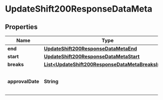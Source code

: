 

# UpdateShift200ResponseDataMeta


## Properties

| Name | Type | Description | Notes |
|------------ | ------------- | ------------- | -------------|
|**end** | [**UpdateShift200ResponseDataMetaEnd**](UpdateShift200ResponseDataMetaEnd.md) |  |  [optional] |
|**start** | [**UpdateShift200ResponseDataMetaStart**](UpdateShift200ResponseDataMetaStart.md) |  |  [optional] |
|**breaks** | [**List&lt;UpdateShift200ResponseDataMetaBreaksInner&gt;**](UpdateShift200ResponseDataMetaBreaksInner.md) |  |  [optional] |
|**approvalDate** | **String** | The approval date for the shift. |  [optional] |



